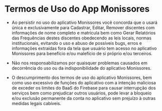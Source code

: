 # Termos de Uso do App Monissores

- Ao persistir no uso do aplicativo Monissores você concorda que o usará única e exclusivamente para Cadastrar, Editar, Remover discentes com informações de nome completo e matrícula bem como Gerar Relatórios das Frequências destes discentes obedecendo as leis locais, normas institucionais, evitando o uso e abuso de possíveis bugs, erros e informações extraídas fora da tela que usuário tem acesso no aplicativo Monissores para benefício e/ou malefício de si próprio e/ou terceiros.

- Não nos responsabilizamos por quaisquer problemas causados em decorrência do uso ou da indisponibilidade do aplicativo Monissores.

- O descumprimento dos termos de uso do aplicativo Monissores, bem como uso excessivo de funções do aplicativo com a intenção maliciosa de exceder os limites do BaaS do Firebase para causar interrupção dos serviços bem como prejudicar outros usuários, pode levar a bloqueio e/ou exclusão permanente da conta no aplicativo sem prejuízo à outras medidas legais cabíveis.
